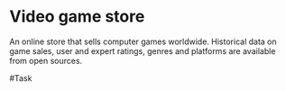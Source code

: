# Video game store
An online store that sells computer games worldwide. Historical data on game sales, user and expert ratings, genres and platforms are available from open sources.

#Task
